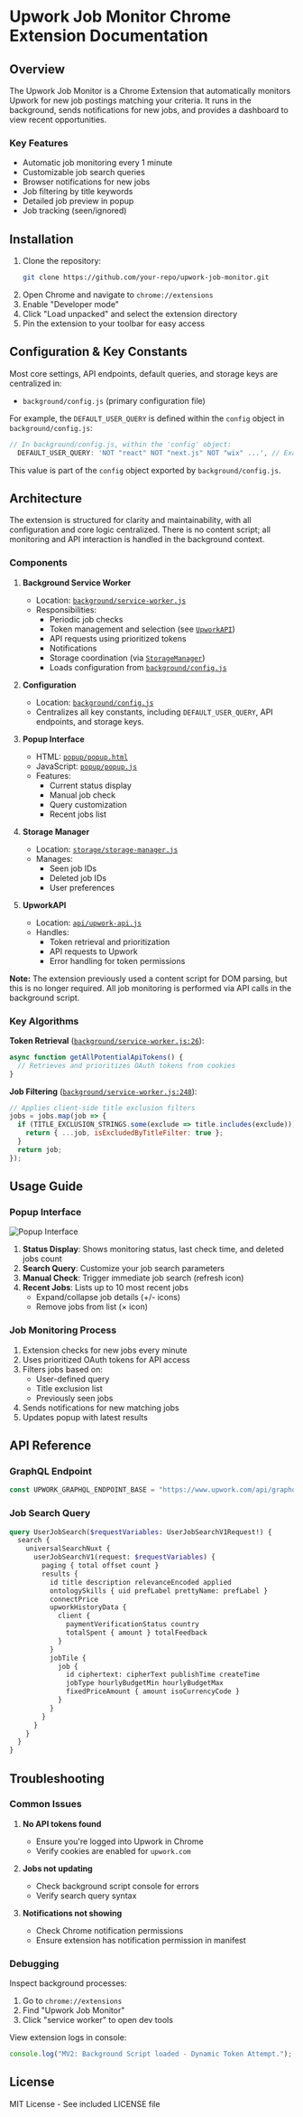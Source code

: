 # Upwork Job Monitor Chrome Extension Documentation

## Overview
The Upwork Job Monitor is a Chrome Extension that automatically monitors Upwork for new job postings matching your criteria. It runs in the background, sends notifications for new jobs, and provides a dashboard to view recent opportunities.

### Key Features
- Automatic job monitoring every 1 minute
- Customizable job search queries
- Browser notifications for new jobs
- Job filtering by title keywords
- Detailed job preview in popup
- Job tracking (seen/ignored)

## Installation
1. Clone the repository:
   ```bash
   git clone https://github.com/your-repo/upwork-job-monitor.git
   ```
2. Open Chrome and navigate to `chrome://extensions`
3. Enable "Developer mode"
4. Click "Load unpacked" and select the extension directory
5. Pin the extension to your toolbar for easy access

## Configuration & Key Constants
Most core settings, API endpoints, default queries, and storage keys are centralized in:
- `background/config.js` (primary configuration file)

For example, the `DEFAULT_USER_QUERY` is defined within the `config` object in `background/config.js`:
```javascript
// In background/config.js, within the 'config' object:
  DEFAULT_USER_QUERY: 'NOT "react" NOT "next.js" NOT "wix" ...', // Example query
```
This value is part of the `config` object exported by `background/config.js`.

## Architecture

The extension is structured for clarity and maintainability, with all configuration and core logic centralized. There is no content script; all monitoring and API interaction is handled in the background context.

### Components

1. **Background Service Worker**
   - Location: [`background/service-worker.js`](background/service-worker.js)
   - Responsibilities:
     - Periodic job checks
     - Token management and selection (see [`UpworkAPI`](api/upwork-api.js))
     - API requests using prioritized tokens
     - Notifications
     - Storage coordination (via [`StorageManager`](storage/storage-manager.js))
     - Loads configuration from [`background/config.js`](background/config.js)

2. **Configuration**
   - Location: [`background/config.js`](background/config.js)
   - Centralizes all key constants, including `DEFAULT_USER_QUERY`, API endpoints, and storage keys.

3. **Popup Interface**
   - HTML: [`popup/popup.html`](popup/popup.html)
   - JavaScript: [`popup/popup.js`](popup/popup.js)
   - Features:
     - Current status display
     - Manual job check
     - Query customization
     - Recent jobs list

4. **Storage Manager**
   - Location: [`storage/storage-manager.js`](storage/storage-manager.js)
   - Manages:
     - Seen job IDs
     - Deleted job IDs
     - User preferences

5. **UpworkAPI**
   - Location: [`api/upwork-api.js`](api/upwork-api.js)
   - Handles:
     - Token retrieval and prioritization
     - API requests to Upwork
     - Error handling for token permissions

**Note:** The extension previously used a content script for DOM parsing, but this is no longer required. All job monitoring is performed via API calls in the background script.

### Key Algorithms
**Token Retrieval** ([`background/service-worker.js:26`](background/service-worker.js:26)):
```javascript
async function getAllPotentialApiTokens() {
  // Retrieves and prioritizes OAuth tokens from cookies
}
```

**Job Filtering** ([`background/service-worker.js:248`](background/service-worker.js:248)):
```javascript
// Applies client-side title exclusion filters
jobs = jobs.map(job => {
  if (TITLE_EXCLUSION_STRINGS.some(exclude => title.includes(exclude))) {
    return { ...job, isExcludedByTitleFilter: true };
  }
  return job;
});
```

## Usage Guide
### Popup Interface
![Popup Interface](Screenshot%202025-06-04%20151441.png)

1. **Status Display**: Shows monitoring status, last check time, and deleted jobs count
2. **Search Query**: Customize your job search parameters
3. **Manual Check**: Trigger immediate job search (refresh icon)
4. **Recent Jobs**: Lists up to 10 most recent jobs
   - Expand/collapse job details (+/- icons)
   - Remove jobs from list (× icon)

### Job Monitoring Process
1. Extension checks for new jobs every minute
2. Uses prioritized OAuth tokens for API access
3. Filters jobs based on:
   - User-defined query
   - Title exclusion list
   - Previously seen jobs
4. Sends notifications for new matching jobs
5. Updates popup with latest results

## API Reference
### GraphQL Endpoint
```javascript
const UPWORK_GRAPHQL_ENDPOINT_BASE = "https://www.upwork.com/api/graphql/v1";
```

### Job Search Query
```graphql
query UserJobSearch($requestVariables: UserJobSearchV1Request!) {
  search {
    universalSearchNuxt {
      userJobSearchV1(request: $requestVariables) {
        paging { total offset count }
        results {
          id title description relevanceEncoded applied
          ontologySkills { uid prefLabel prettyName: prefLabel }
          connectPrice
          upworkHistoryData { 
            client { 
              paymentVerificationStatus country 
              totalSpent { amount } totalFeedback 
            } 
          }
          jobTile { 
            job { 
              id ciphertext: cipherText publishTime createTime 
              jobType hourlyBudgetMin hourlyBudgetMax 
              fixedPriceAmount { amount isoCurrencyCode } 
            } 
          }
        }
      }
    }
  }
}
```

## Troubleshooting
### Common Issues
1. **No API tokens found**
   - Ensure you're logged into Upwork in Chrome
   - Verify cookies are enabled for `upwork.com`

2. **Jobs not updating**
   - Check background script console for errors
   - Verify search query syntax

3. **Notifications not showing**
   - Check Chrome notification permissions
   - Ensure extension has notification permission in manifest

### Debugging
Inspect background processes:
1. Go to `chrome://extensions`
2. Find "Upwork Job Monitor"
3. Click "service worker" to open dev tools

View extension logs in console:
```javascript
console.log("MV2: Background Script loaded - Dynamic Token Attempt.");
```

## License
MIT License - See included LICENSE file